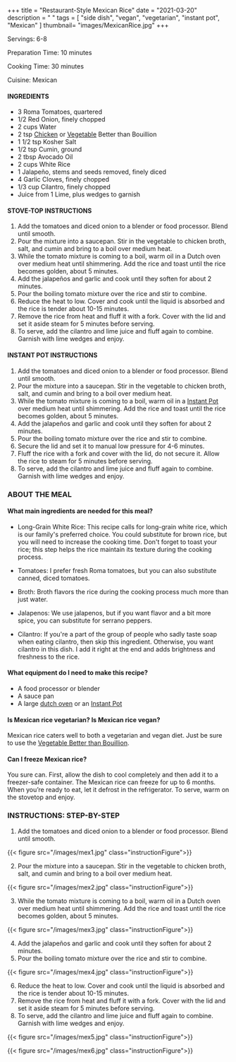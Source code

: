 +++
title = "Restaurant-Style Mexican Rice"
date = "2021-03-20"
description = " "
tags = [
    "side dish",
    "vegan",
    "vegetarian",
    "instant pot",
    "Mexican"
]
thumbnail= "images/MexicanRice.jpg"
+++

Servings: 6-8 <!--more-->

Preparation Time: 10 minutes 

Cooking Time: 30 minutes 

Cuisine: Mexican 

#### INGREDIENTS 

* 3 Roma Tomatoes, quartered
* 1/2 Red Onion, finely chopped
* 2 cups Water
* 2 tsp [Chicken](https://amzn.to/3s2fa9M) or [Vegetable](https://amzn.to/31eZDI9) Better than Bouillion 
* 1 1/2 tsp Kosher Salt
* 1/2 tsp Cumin, ground
* 2 tbsp Avocado Oil 
* 2 cups White Rice
* 1 Jalapeño, stems and seeds removed, finely diced
* 4 Garlic Cloves, finely chopped
* 1/3 cup Cilantro, finely chopped
* Juice from 1 Lime, plus wedges to garnish 
  
#### STOVE-TOP INSTRUCTIONS 

1. Add the tomatoes and diced onion to a blender or food processor. Blend until smooth. 
2. Pour the mixture into a saucepan. Stir in the vegetable to chicken broth, salt, and cumin and bring to a boil over medium heat.
3. While the tomato mixture is coming to a boil, warm oil in a Dutch oven over medium heat until shimmering. Add the rice and toast until the rice becomes golden, about 5 minutes. 
4. Add the jalapeños and garlic and cook until they soften for about 2 minutes. 
5. Pour the boiling tomato mixture over the rice and stir to combine. 
6. Reduce the heat to low. Cover and cook until the liquid is absorbed and the rice is tender about 10-15 minutes. 
7. Remove the rice from heat and fluff it with a fork. Cover with the lid and set it aside steam for 5 minutes before serving. 
8. To serve, add the cilantro and lime juice and fluff again to combine. Garnish with lime wedges and enjoy.  

#### INSTANT POT INSTRUCTIONS

1. Add the tomatoes and diced onion to a blender or food processor. Blend until smooth. 
2. Pour the mixture into a saucepan. Stir in the vegetable to chicken broth, salt, and cumin and bring to a boil over medium heat.
3. While the tomato mixture is coming to a boil, warm oil in a [Instant Pot](https://amzn.to/3rRWIjZ) over medium heat until shimmering. Add the rice and toast until the rice becomes golden, about 5 minutes. 
4. Add the jalapeños and garlic and cook until they soften for about 2 minutes. 
5. Pour the boiling tomato mixture over the rice and stir to combine. 
6. Secure the lid and set it to manual low pressure for 4-6 minutes.
7. Fluff the rice with a fork and cover with the lid, do not secure it. Allow the rice to steam for 5 minutes before serving. 
8. To serve, add the cilantro and lime juice and fluff again to combine. Garnish with lime wedges and enjoy. 

### ABOUT THE MEAL

#### What main ingredients are needed for this meal?

* Long-Grain White Rice: This recipe calls for long-grain white rice, which is our family's preferred choice. You could substitute for brown rice, but you will need to increase the cooking time. Don't forget to toast your rice; this step helps the rice maintain its texture during the cooking process. 

* Tomatoes: I prefer fresh Roma tomatoes, but you can also substitute canned, diced tomatoes. 

* Broth: Broth flavors the rice during the cooking process much more than just water. 

* Jalapenos: We use jalapenos, but if you want flavor and a bit more spice, you can substitute for serrano peppers. 

* Cilantro: If you're a part of the group of people who sadly taste soap when eating cilantro, then skip this ingredient. Otherwise, you want cilantro in this dish. I add it right at the end and adds brightness and freshness to the rice. 

#### What equipment do I need to make this recipe?

* A food processor or blender 
* A sauce pan
* A large [dutch oven](https://amzn.to/38xuVO8) or an [Instant Pot](https://amzn.to/3rRWIjZ)

#### Is Mexican rice vegetarian? Is Mexican rice vegan?

Mexican rice caters well to both a vegetarian and vegan diet. Just be sure to use the [Vegetable Better than Bouillion](https://amzn.to/31eZDI9). 

#### Can I freeze Mexican rice? 

You sure can. First, allow the dish to cool completely and then add it to a freezer-safe container. The Mexican rice can freeze for up to 6 months. When you’re ready to eat, let it defrost in the refrigerator. To serve, warm on the stovetop and enjoy. 

### INSTRUCTIONS: STEP-BY-STEP 

1. Add the tomatoes and diced onion to a blender or food processor. Blend until smooth. 

{{< figure src="/images/mex1.jpg" class="instructionFigure">}}

2. Pour the mixture into a saucepan. Stir in the vegetable to chicken broth, salt, and cumin and bring to a boil over medium heat.

{{< figure src="/images/mex2.jpg" class="instructionFigure">}}

3. While the tomato mixture is coming to a boil, warm oil in a Dutch oven over medium heat until shimmering. Add the rice and toast until the rice becomes golden, about 5 minutes. 

{{< figure src="/images/mex3.jpg" class="instructionFigure">}}

4. Add the jalapeños and garlic and cook until they soften for about 2 minutes. 
5. Pour the boiling tomato mixture over the rice and stir to combine. 

{{< figure src="/images/mex4.jpg" class="instructionFigure">}}

6. Reduce the heat to low. Cover and cook until the liquid is absorbed and the rice is tender about 10-15 minutes. 
7. Remove the rice from heat and fluff it with a fork. Cover with the lid and set it aside steam for 5 minutes before serving. 
8. To serve, add the cilantro and lime juice and fluff again to combine. Garnish with lime wedges and enjoy.  

{{< figure src="/images/mex5.jpg" class="instructionFigure">}}

{{< figure src="/images/mex6.jpg" class="instructionFigure">}}

